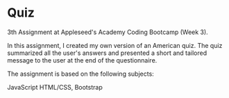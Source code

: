 # Quiz

3th Assignment at Appleseed's Academy Coding Bootcamp (Week 3).

In this assignment, I created my own version of an American quiz.
The quiz summarized all the user's answers and presented a short and tailored message to the user at the end of the questionnaire.

The assignment is based on the following subjects:

JavaScript
HTML/CSS, Bootstrap
